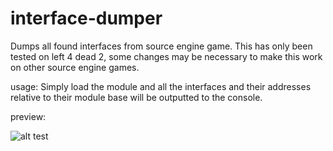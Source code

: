 # interface-dumper
Dumps all found interfaces from source engine game.
This has only been tested on left 4 dead 2, some changes may be necessary to make this work on other source engine games.

usage:
Simply load the module and all the interfaces and their addresses relative to their module base will be outputted to the console.

preview:

![alt test](https://i.imgur.com/SoLSMIB.png)
